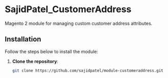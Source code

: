 # SajidPatel_CustomerAddress

Magento 2 module for managing custom customer address attributes.

## Installation

Follow the steps below to install the module:

1. **Clone the repository**:

   ```bash
   git clone https://github.com/sajidpatel/module-customeraddress.git